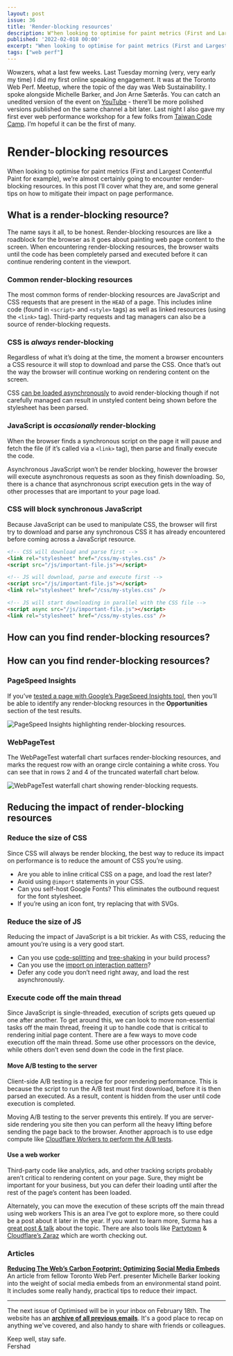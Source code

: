 ```yaml
---
layout: post
issue: 36
title: 'Render-blocking resources'
description: W"hen looking to optimise for paint metrics (First and Largest Contentful Paint for example), we’re almost certainly going to encounter render-blocking resources. In this post I’ll cover what they are, and some general tips on how to mitigate their impact on page performance."
published: '2022-02-018 00:00'
excerpt: "When looking to optimise for paint metrics (First and Largest Contentful Paint for example), we’re almost certainly going to encounter render-blocking resources. In this post I’ll cover what they are, and some general tips on how to mitigate their impact on page performance."
tags: ["web perf"]
---
```


Wowzers, what a last few weeks. Last Tuesday morning (very, very early my time) I did my first online speaking engagement. It was at the Toronto Web Perf. Meetup, where the topic of the day was Web Sustainability. I spoke alongside Michelle Barker, and Jon Arne Sæterås. You can catch an unedited version of the event on [YouTube](https://youtu.be/My5so4COOLY?t=1465) - there’ll be more polished versions published on the same channel a bit later. Last night I also gave my first ever web performance workshop for a few folks from [Taiwan Code Camp](https://taiwancodecamp.com/). I’m hopeful it can be the first of many. 

# Render-blocking resources

When looking to optimise for paint metrics (First and Largest Contentful Paint for example), we’re almost certainly going to encounter render-blocking resources. In this post I’ll cover what they are, and some general tips on how to mitigate their impact on page performance.

## What is a render-blocking resource?

The name says it all, to be honest. Render-blocking resources are like a roadblock for the browser as it goes about painting web page content to the screen. When encountering render-blocking resources, the browser waits until the code has been completely parsed and executed before it can continue rendering content in the viewport.

### Common render-blocking resources

The most common forms of render-blocking resources are JavaScript and CSS requests that are present in the `HEAD` of a page. This includes inline code (found in `<script>` and `<style>` tags) as well as linked resources (using the `<link>` tag). Third-party requests and tag managers can also be a source of render-blocking requests.

### CSS is *always* render-blocking

Regardless of what it’s doing at the time, the moment a browser encounters a CSS resource it will stop to download and parse the CSS. Once that’s out the way the browser will continue working on rendering content on the screen.

CSS [can be loaded asynchronously](https://www.filamentgroup.com/lab/load-css-simpler/) to avoid render-blocking though if not carefully managed can result in unstyled content being shown before the stylesheet has been parsed.

### JavaScript is *occasionally* render-blocking

When the browser finds a synchronous script on the page it will pause and fetch the file (if it’s called via a `<link>` tag), then parse and finally execute the code.

Asynchronous JavaScript won’t be render blocking, however the browser will execute asynchronous requests as soon as they finish downloading. So, there is a chance that asynchronous script execution gets in the way of other processes that are important to your page load.

### CSS will block synchronous JavaScript

Because JavaScript can be used to manipulate CSS, the browser will first try to download and parse any synchronous CSS it has already encountered before coming across a JavaScript resource.

```html
<!-- CSS will download and parse first -->
<link rel="stylesheet" href="/css/my-styles.css" />
<script src="/js/important-file.js"></script>

<!-- JS will download, parse and execute first -->
<script src="/js/important-file.js"></script>
<link rel="stylesheet" href="/css/my-styles.css" />

<!-- JS will start downloading in parallel with the CSS file -->
<script async src="/js/important-file.js"></script>
<link rel="stylesheet" href="/css/my-styles.css" />
```

## How can you find render-blocking resources?

## How can you find render-blocking resources?

### PageSpeed Insights

If you’ve [tested a page with Google’s PageSpeed Insights tool](https://fershad.com/writing/testing-a-web-page-with-pagespeed-insights/), then you’ll be able to identify any render-blockng resources in the **Opportunities** section of the test results.

![PageSpeed Insights highlighting render-blocking resources.](https://fershad.com/image/fetch/f_auto,q_auto/https://cdn.sanity.io/images/twtrbzfo/production/1088f5900374c44e97a59d7fc48a2b452ee171ae-1080x567.png?auto=format)

### WebPageTest

The WebPageTest waterfall chart surfaces render-blocking resources, and marks the request row with an orange circle containing a white cross. You can see that in rows 2 and 4 of the truncated waterfall chart below.

![WebPageTest waterfall chart showing render-blocking requests.](https://fershad.com/image/fetch/f_auto,q_auto/https://cdn.sanity.io/images/twtrbzfo/production/6b4e520760ec82859cea3f260372b46e3409df29-826x433.png?auto=format)

## Reducing the impact of render-blocking resources

### Reduce the size of CSS

Since CSS will always be render blocking, the best way to reduce its impact on performance is to reduce the amount of CSS you’re using.

- Are you able to inline critical CSS on a page, and load the rest later?
- Avoid using `@import` statements in your CSS.
- Can you self-host Google Fonts? This eliminates the outbound request for the font stylesheet.
- If you’re using an icon font, try replacing that with SVGs.

### Reduce the size of JS

Reducing the impact of JavaScript is a bit trickier. As with CSS, reducing the amount you’re using is a very good start.

- Can you use [code-splitting](https://developer.mozilla.org/en-US/docs/Glossary/Code_splitting) and [tree-shaking](https://developer.mozilla.org/en-US/docs/Glossary/Tree_shaking) in your build process?
- Can you use the [import on interaction pattern](https://www.patterns.dev/posts/import-on-interaction/)?
- Defer any code you don’t need right away, and load the rest asynchronously.

### Execute code off the main thread

Since JavaScript is single-threaded, execution of scripts gets queued up one after another. To get around this, we can look to move non-essential tasks off the main thread, freeing it up to handle code that is critical to rendering initial page content. There are a few ways to move code execution off the main thread. Some use other processors on the device, while others don’t even send down the code in the first place.

#### Move A/B testing to the server

Client-side A/B testing is a recipe for poor rendering performance. This is because the script to run the A/B test must first download, before it is then parsed an executed. As a result, content is hidden from the user until code execution is completed.

Moving A/B testing to the server prevents this entirely. If you are server-side rendering you site then you can perform all the heavy lifting before sending the page back to the browser. Another approach is to use edge compute like [Cloudflare Workers to perform the A/B tests](https://philipwalton.com/articles/performant-a-b-testing-with-cloudflare-workers/). 

#### Use a web worker

Third-party code like analytics, ads, and other tracking scripts probably aren’t critical to rendering content on your page. Sure, they might be important for your business, but you can defer their loading until after the rest of the page’s content has been loaded.

Alternately, you can move the execution of these scripts off the main thread using web workers This is an area I’ve got to explore more, so there could be a post about it later in the year. If you want to learn more, Surma has a [great post & talk](https://web.dev/off-main-thread/) about the topic. There are also tools like [Partytown](https://github.com/BuilderIO/partytown) & [Cloudflare’s Zaraz](https://developers.cloudflare.com/zaraz/) which are worth checking out.

### Articles

**[Reducing The Web’s Carbon Footprint: Optimizing Social Media Embeds](https://www.smashingmagazine.com/2022/02/reducing-web-carbon-footprint-optimizing-social-media-embeds/?utm_source=pocket_mylist)**  
An article from fellow Toronto Web Perf. presenter Michelle Barker looking into the weight of social media embeds from an environmental stand point. It includes some really handy, practical tips to reduce their impact.

***

The next issue of Optimised will be in your inbox on February 18th. The website has an **[archive of all previous emails](https://optimised.email/)**. It's a good place to recap on anything we've covered, and also handy to share with friends or colleagues.

Keep well, stay safe.  
Fershad